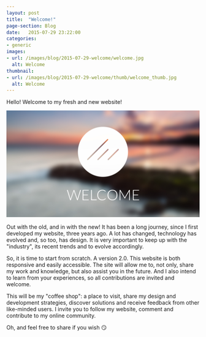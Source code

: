 ```yaml
---
layout: post
title:  "Welcome!"
page-section: Blog
date:   2015-07-29 23:22:00
categories:
- generic
images: 
- url: /images/blog/2015-07-29-welcome/welcome.jpg
  alt: Welcome
thumbnail:
- url: /images/blog/2015-07-29-welcome/thumb/welcome_thumb.jpg
  alt: Welcome
---
```

<p class="text-center">Hello! Welcome to my fresh and new website!</p>

<!--more-->
![Welcome!](/images/blog/2015-07-29-welcome/welcome.jpg)

Out with the old, and in with the new! It has been a long journey, since I first developed my website, three years ago. A lot has changed, technology has evolved and, so too, has design. It is very important to keep up with the "industry", its recent trends and to evolve accordingly.

So, it is time to start from scratch. A version 2.0. This website is both responsive and easily accessible. The site will allow me to, not only, share my work and knowledge, but also assist you in the future. And I also intend to learn from your experiences, so all contributions are invited and welcome.  

This will be my "coffee shop": a place to visit, share my design and development strategies, discover solutions and receive feedback from other like-minded users. I invite you to follow my website, comment and contribute to my online community. 

Oh, and feel free to share if you wish :smirk: